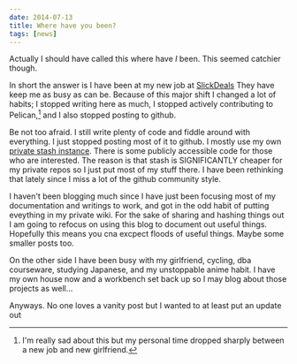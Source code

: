 ```yaml
---
date: 2014-07-13
title: Where have you been?
tags: [news]
---
```


Actually I should have called this where have _I_ been. This seemed catchier though.

In short the answer is I have been at my new job at [SlickDeals](http://slickdeals.net) They have keep me as busy as can be. Because of this major shift I changed a lot of habits; I stopped writing here as much, I stopped actively contributing to Pelican,[^PEL] and I also stopped posting to github.

Be not too afraid. I still write plenty of code and fiddle around with everything. I just stopped posting most of it to github. I mostly use my own [private stash instance](http://stash.bunni.biz). There is some publicly accessible code for those who are interested. The reason is that stash is SIGNIFICANTLY cheaper for my private repos so I just put most of my stuff there. I have been rethinking that lately since I miss a lot of the github community style.

[^PEL]: I'm really sad about this but my personal time dropped sharply between a new job and new girlfriend.

I haven't been blogging much since I have just been focusing most of my documentation and writings to work, and got in the odd habit of putting eveything in my private wiki. For the sake of sharing and hashing things out I am going to refocus on using this blog to document out useful things. Hopefully this means you cna excpect floods of useful things. Maybe some smaller posts too.

On the other side I have been busy with my girlfriend, cycling, dba courseware, studying Japanese, and my unstoppable anime habit. I have my own house now and a workbench set back up so I may blog about those projects as well…

Anyways. No one loves a vanity post but I wanted to at least put an update out
